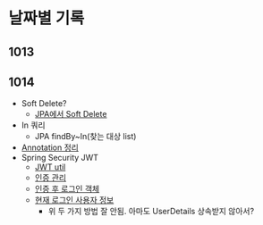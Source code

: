 # 날짜별 기록

## 1013

## 1014
- Soft Delete?
  - [JPA에서 Soft Delete](https://velog.io/@nmrhtn7898/JPA-JPA-Hibernate-%EA%B8%B0%EB%B0%98%EC%9D%98-%EA%B0%9C%EB%B0%9C-%ED%99%98%EA%B2%BD%EC%97%90%EC%84%9C-Soft-Delete-%EA%B5%AC%ED%98%84%ED%95%98%EA%B8%B0)
- In 쿼리
  - JPA findBy~In(찾는 대상 list)
- [Annotation 정리](https://velog.io/@gillog/Spring-Annotation-%EC%A0%95%EB%A6%AC)
- Spring Security JWT
  - [JWT util](https://velog.io/@dhk22/Spring-Security-%ED%86%A0%ED%81%B0%EB%B0%A9%EC%8B%9D-%EC%9D%B8%EC%A6%9D-JWT)
  - [인증 관리](https://velog.io/@_koiil/SpringBoot-JWT%EB%A1%9C-%EC%9D%B8%EC%A6%9D-%EA%B4%80%EB%A6%AC%ED%95%98%EA%B8%B0)
  - [인증 후 로그인 객체](https://djunnni.gitbook.io/springboot/2019-11-30)
  - [현재 로그인 사용자 정보](https://itstory.tk/entry/Spring-Security-%ED%98%84%EC%9E%AC-%EB%A1%9C%EA%B7%B8%EC%9D%B8%ED%95%9C-%EC%82%AC%EC%9A%A9%EC%9E%90-%EC%A0%95%EB%B3%B4-%EA%B0%80%EC%A0%B8%EC%98%A4%EA%B8%B0)
    - 위 두 가지 방법 잘 안됨. 아마도 UserDetails 상속받지 않아서?
 
 </br>
 
